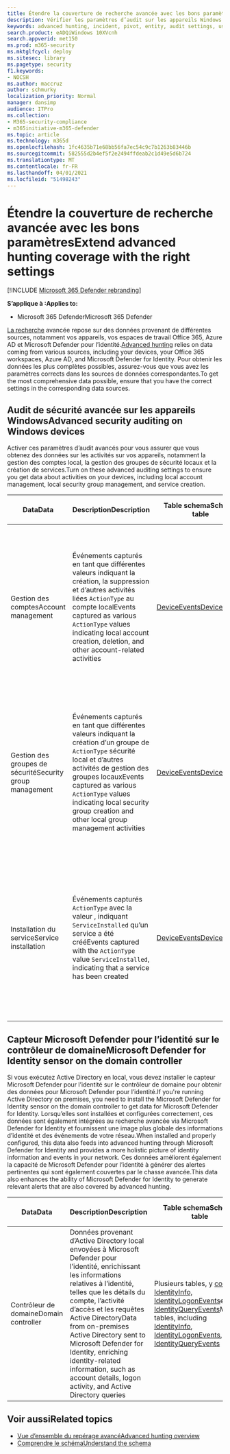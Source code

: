 ```yaml
---
title: Étendre la couverture de recherche avancée avec les bons paramètres
description: Vérifier les paramètres d’audit sur les appareils Windows et d’autres paramètres pour vous assurer que vous obtenez les données les plus complètes dans le cadre d’un recherche avancée
keywords: advanced hunting, incident, pivot, entity, audit settings, user account management, security group management, threat hunting, cyber threat hunting, search, query, telemetry, Microsoft 365, Microsoft Threat Protection
search.product: eADQiWindows 10XVcnh
search.appverid: met150
ms.prod: m365-security
ms.mktglfcycl: deploy
ms.sitesec: library
ms.pagetype: security
f1.keywords:
- NOCSH
ms.author: maccruz
author: schmurky
localization_priority: Normal
manager: dansimp
audience: ITPro
ms.collection:
- M365-security-compliance
- m365initiative-m365-defender
ms.topic: article
ms.technology: m365d
ms.openlocfilehash: 1fc4635b71e68bb56fa7ec54c9c7b1263b83446b
ms.sourcegitcommit: 582555d2b4ef5f2e2494ffdeab2c1d49e5d6b724
ms.translationtype: MT
ms.contentlocale: fr-FR
ms.lasthandoff: 04/01/2021
ms.locfileid: "51498243"
---
```

# <a name="extend-advanced-hunting-coverage-with-the-right-settings"></a><span data-ttu-id="21e05-104">Étendre la couverture de recherche avancée avec les bons paramètres</span><span class="sxs-lookup"><span data-stu-id="21e05-104">Extend advanced hunting coverage with the right settings</span></span>

[!INCLUDE [Microsoft 365 Defender rebranding](../includes/microsoft-defender.md)]


<span data-ttu-id="21e05-105">**S’applique à :**</span><span class="sxs-lookup"><span data-stu-id="21e05-105">**Applies to:**</span></span>
- <span data-ttu-id="21e05-106">Microsoft 365 Defender</span><span class="sxs-lookup"><span data-stu-id="21e05-106">Microsoft 365 Defender</span></span>

<span data-ttu-id="21e05-107">[La recherche](advanced-hunting-overview.md) avancée repose sur des données provenant de différentes sources, notamment vos appareils, vos espaces de travail Office 365, Azure AD et Microsoft Defender pour l’identité.</span><span class="sxs-lookup"><span data-stu-id="21e05-107">[Advanced hunting](advanced-hunting-overview.md) relies on data coming from various sources, including your devices, your Office 365 workspaces, Azure AD, and Microsoft Defender for Identity.</span></span> <span data-ttu-id="21e05-108">Pour obtenir les données les plus complètes possibles, assurez-vous que vous avez les paramètres corrects dans les sources de données correspondantes.</span><span class="sxs-lookup"><span data-stu-id="21e05-108">To get the most comprehensive data possible, ensure that you have the correct settings in the corresponding data sources.</span></span>

## <a name="advanced-security-auditing-on-windows-devices"></a><span data-ttu-id="21e05-109">Audit de sécurité avancée sur les appareils Windows</span><span class="sxs-lookup"><span data-stu-id="21e05-109">Advanced security auditing on Windows devices</span></span>
<span data-ttu-id="21e05-110">Activer ces paramètres d’audit avancés pour vous assurer que vous obtenez des données sur les activités sur vos appareils, notamment la gestion des comptes local, la gestion des groupes de sécurité locaux et la création de services.</span><span class="sxs-lookup"><span data-stu-id="21e05-110">Turn on these advanced auditing settings to ensure you get data about activities on your devices, including local account management, local security group management, and service creation.</span></span>

| <span data-ttu-id="21e05-111">Data</span><span class="sxs-lookup"><span data-stu-id="21e05-111">Data</span></span> | <span data-ttu-id="21e05-112">Description</span><span class="sxs-lookup"><span data-stu-id="21e05-112">Description</span></span> | <span data-ttu-id="21e05-113">Table schema</span><span class="sxs-lookup"><span data-stu-id="21e05-113">Schema table</span></span> | <span data-ttu-id="21e05-114">Procédure de configuration</span><span class="sxs-lookup"><span data-stu-id="21e05-114">How to configure</span></span> |
| --- | --- | --- | --- |
| <span data-ttu-id="21e05-115">Gestion des comptes</span><span class="sxs-lookup"><span data-stu-id="21e05-115">Account management</span></span> | <span data-ttu-id="21e05-116">Événements capturés en tant que différentes valeurs indiquant la création, la suppression et d’autres activités liées `ActionType` au compte local</span><span class="sxs-lookup"><span data-stu-id="21e05-116">Events captured as various `ActionType` values indicating local account creation, deletion, and other account-related activities</span></span> | [<span data-ttu-id="21e05-117">DeviceEvents</span><span class="sxs-lookup"><span data-stu-id="21e05-117">DeviceEvents</span></span>](advanced-hunting-deviceevents-table.md) | <span data-ttu-id="21e05-118">- Déployer une stratégie d’audit de sécurité avancée : [auditer la gestion des comptes d’utilisateurs](/windows/security/threat-protection/auditing/audit-user-account-management)</span><span class="sxs-lookup"><span data-stu-id="21e05-118">- Deploy an advanced security audit policy: [Audit User Account Management](/windows/security/threat-protection/auditing/audit-user-account-management)</span></span><br> <span data-ttu-id="21e05-119">- [En savoir plus sur les stratégies d’audit de sécurité avancées](/windows/security/threat-protection/auditing/advanced-security-auditing)</span><span class="sxs-lookup"><span data-stu-id="21e05-119">- [Learn about advanced security audit policies](/windows/security/threat-protection/auditing/advanced-security-auditing)</span></span> |
| <span data-ttu-id="21e05-120">Gestion des groupes de sécurité</span><span class="sxs-lookup"><span data-stu-id="21e05-120">Security group management</span></span> | <span data-ttu-id="21e05-121">Événements capturés en tant que différentes valeurs indiquant la création d’un groupe de `ActionType` sécurité local et d’autres activités de gestion des groupes locaux</span><span class="sxs-lookup"><span data-stu-id="21e05-121">Events captured as various `ActionType` values indicating local security group creation and other local group management activities</span></span> | [<span data-ttu-id="21e05-122">DeviceEvents</span><span class="sxs-lookup"><span data-stu-id="21e05-122">DeviceEvents</span></span>](advanced-hunting-deviceevents-table.md) | <span data-ttu-id="21e05-123">- Déployer une stratégie d’audit de sécurité avancée : [auditer la gestion des groupes de sécurité](/windows/security/threat-protection/auditing/audit-security-group-management)</span><span class="sxs-lookup"><span data-stu-id="21e05-123">- Deploy an advanced security audit policy: [Audit Security Group Management](/windows/security/threat-protection/auditing/audit-security-group-management)</span></span><br> <span data-ttu-id="21e05-124">- [En savoir plus sur les stratégies d’audit de sécurité avancées](/windows/security/threat-protection/auditing/advanced-security-auditing)</span><span class="sxs-lookup"><span data-stu-id="21e05-124">- [Learn about advanced security audit policies](/windows/security/threat-protection/auditing/advanced-security-auditing)</span></span> |
| <span data-ttu-id="21e05-125">Installation du service</span><span class="sxs-lookup"><span data-stu-id="21e05-125">Service installation</span></span> | <span data-ttu-id="21e05-126">Événements capturés `ActionType` avec la valeur , indiquant `ServiceInstalled` qu’un service a été créé</span><span class="sxs-lookup"><span data-stu-id="21e05-126">Events captured with the `ActionType` value `ServiceInstalled`, indicating that a service has been created</span></span> | [<span data-ttu-id="21e05-127">DeviceEvents</span><span class="sxs-lookup"><span data-stu-id="21e05-127">DeviceEvents</span></span>](advanced-hunting-deviceevents-table.md) | <span data-ttu-id="21e05-128">- Déployer une stratégie d’audit de sécurité avancée : [auditer l’extension du système de sécurité](/windows/security/threat-protection/auditing/audit-security-system-extension)</span><span class="sxs-lookup"><span data-stu-id="21e05-128">- Deploy an advanced security audit policy: [Audit Security System Extension](/windows/security/threat-protection/auditing/audit-security-system-extension)</span></span><br> <span data-ttu-id="21e05-129">- [En savoir plus sur les stratégies d’audit de sécurité avancées](/windows/security/threat-protection/auditing/advanced-security-auditing)</span><span class="sxs-lookup"><span data-stu-id="21e05-129">- [Learn about advanced security audit policies](/windows/security/threat-protection/auditing/advanced-security-auditing)</span></span> |

## <a name="microsoft-defender-for-identity-sensor-on-the-domain-controller"></a><span data-ttu-id="21e05-130">Capteur Microsoft Defender pour l’identité sur le contrôleur de domaine</span><span class="sxs-lookup"><span data-stu-id="21e05-130">Microsoft Defender for Identity sensor on the domain controller</span></span>
<span data-ttu-id="21e05-131">Si vous exécutez Active Directory en local, vous devez installer le capteur Microsoft Defender pour l’identité sur le contrôleur de domaine pour obtenir des données pour Microsoft Defender pour l’identité.</span><span class="sxs-lookup"><span data-stu-id="21e05-131">If you're running Active Directory on premises, you need to install the Microsoft Defender for Identity sensor on the domain controller to get data for Microsoft Defender for Identity.</span></span> <span data-ttu-id="21e05-132">Lorsqu’elles sont installées et configurées correctement, ces données sont également intégrées au recherche avancée via Microsoft Defender for Identity et fournissent une image plus globale des informations d’identité et des événements de votre réseau.</span><span class="sxs-lookup"><span data-stu-id="21e05-132">When installed and properly configured, this data also feeds into advanced hunting through Microsoft Defender for Identity and provides a more holistic picture of identity information and events in your network.</span></span> <span data-ttu-id="21e05-133">Ces données améliorent également la capacité de Microsoft Defender pour l’identité à générer des alertes pertinentes qui sont également couvertes par le chasse avancée.</span><span class="sxs-lookup"><span data-stu-id="21e05-133">This data also enhances the ability of Microsoft Defender for Identity to generate relevant alerts that are also covered by advanced hunting.</span></span> 

| <span data-ttu-id="21e05-134">Data</span><span class="sxs-lookup"><span data-stu-id="21e05-134">Data</span></span> | <span data-ttu-id="21e05-135">Description</span><span class="sxs-lookup"><span data-stu-id="21e05-135">Description</span></span> | <span data-ttu-id="21e05-136">Table schema</span><span class="sxs-lookup"><span data-stu-id="21e05-136">Schema table</span></span> | <span data-ttu-id="21e05-137">Procédure de configuration</span><span class="sxs-lookup"><span data-stu-id="21e05-137">How to configure</span></span> |
| --- | --- | --- | --- |
| <span data-ttu-id="21e05-138">Contrôleur de domaine</span><span class="sxs-lookup"><span data-stu-id="21e05-138">Domain controller</span></span> | <span data-ttu-id="21e05-139">Données provenant d’Active Directory local envoyées à Microsoft Defender pour l’identité, enrichissant les informations relatives à l’identité, telles que les détails du compte, l’activité d’accès et les requêtes Active Directory</span><span class="sxs-lookup"><span data-stu-id="21e05-139">Data from on-premises Active Directory sent to Microsoft Defender for Identity, enriching identity-related information, such as account details, logon activity, and Active Directory queries</span></span> | <span data-ttu-id="21e05-140">Plusieurs tables, y [compris IdentityInfo,](advanced-hunting-identityinfo-table.md) [IdentityLogonEvents](advanced-hunting-identitylogonevents-table.md)et [IdentityQueryEvents](advanced-hunting-identityqueryevents-table.md)</span><span class="sxs-lookup"><span data-stu-id="21e05-140">Multiple tables, including [IdentityInfo](advanced-hunting-identityinfo-table.md), [IdentityLogonEvents](advanced-hunting-identitylogonevents-table.md), and [IdentityQueryEvents](advanced-hunting-identityqueryevents-table.md)</span></span>  | <span data-ttu-id="21e05-141">- [Installer le capteur Microsoft Defender pour l’identité](/azure-advanced-threat-protection/install-atp-step4)</span><span class="sxs-lookup"><span data-stu-id="21e05-141">- [Install the Microsoft Defender for Identity sensor](/azure-advanced-threat-protection/install-atp-step4)</span></span><br><span data-ttu-id="21e05-142">- [Activer les événements Windows pertinents](/azure-advanced-threat-protection/configure-event-collection)</span><span class="sxs-lookup"><span data-stu-id="21e05-142">- [Turn on relevant Windows Events](/azure-advanced-threat-protection/configure-event-collection)</span></span> |

## <a name="related-topics"></a><span data-ttu-id="21e05-143">Voir aussi</span><span class="sxs-lookup"><span data-stu-id="21e05-143">Related topics</span></span>
- [<span data-ttu-id="21e05-144">Vue d’ensemble du repérage avancé</span><span class="sxs-lookup"><span data-stu-id="21e05-144">Advanced hunting overview</span></span>](advanced-hunting-overview.md)
- [<span data-ttu-id="21e05-145">Comprendre le schéma</span><span class="sxs-lookup"><span data-stu-id="21e05-145">Understand the schema</span></span>](advanced-hunting-schema-tables.md)